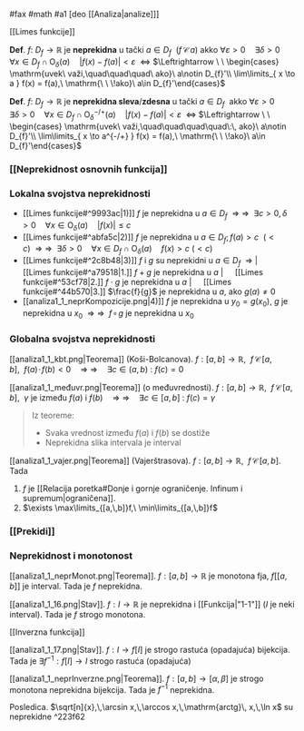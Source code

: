 #fax #math #a1 [deo [[Analiza|analize]]]

[[Limes funkcije]]

**Def**. $f:\ D_{f}\to\mathbb{R}$ je **neprekidna** u tački $a\in D_{f}\ \  (f\,\mathcal{C}\,a)$ akko $\forall\varepsilon>0\quad\exists\delta>0\quad\forall x\in D_{f}\cap\mathrm{O}_{\delta}(a)\quad|f(x)-f(a)|<\varepsilon \ \ \Leftrightarrow$
$\Leftrightarrow \ \ \begin{cases} \mathrm{uvek\ važi,\quad\quad\quad\ ako}\ a\notin D_{f}'\\ \lim\limits_{ x \to a } f(x) = f(a),\ \mathrm{\ \ \!ako}\ a\in D_{f}'\end{cases}$

**Def**. $f:\ D_{f}\to\mathbb{R}$ je **neprekidna sleva**/**zdesna** u tački $a\in D_{f} \:$ akko $\forall\varepsilon>0\quad\exists\delta>0\quad\forall x\in D_{f}\cap\mathrm{O}_{\delta}^{-/+}(a)\quad|f(x)-f(a)|<\varepsilon \ \ \Leftrightarrow$
$\Leftrightarrow \ \ \begin{cases} \mathrm{uvek\ važi,\quad\quad\quad\quad\:\, ako}\ a\notin D_{f}'\\ \lim\limits_{ x \to a^{-/+} } f(x) = f(a),\ \mathrm{\ \ \!ako}\ a\in D_{f}'\end{cases}$

### [[Neprekidnost osnovnih funkcija]]

### Lokalna svojstva neprekidnosti
- [[Limes funkcije#^9993ac|1)]]  $f$ je neprekidna u $a\in D_{f} \ \ \Rightarrow$
$\Rightarrow\ \ \exists c>0,\, \delta>0\quad\forall x\in {\mathrm{O}}_{\delta}(a)\quad|f(x)|\leqslant c$
- [[Limes funkcije#^abfa5c|2)]] $f$ je neprekidna u $a\in D_{f}; f(a)>c\ \ (<c) \ \ \Rightarrow$
$\Rightarrow\ \ \exists\delta>0\quad\forall x\in D_{f}\cap {\mathrm{O}}_{\delta}(a)\quad f(x) >c\  (<c)$
- [[Limes funkcije#^2c8b48|3)]] $f$ i $g$ su neprekidni u $a\in D_{f} \ \ \Rightarrow$
	$|\quad$ [[Limes funkcije#^a79518|1.]] $f+g$ je neprekidna u $a$
	$|\quad$ [[Limes funkcije#^53cf78|2.]] $f\cdot g$ je neprekidna u $a$
	$|\quad$ [[Limes funkcije#^44b570|3.]] $\frac{f}{g}$ je neprekidna u $a$, ako $g(a)\ne0$
- [[analiza1_1_neprKompozicije.png|4)]] $f$ je neprekidna u $y_{0}=g(x_{0}),\ g$ je neprekidna u $x_{0} \ \ \Rightarrow$
$\Rightarrow\ \ f\!\circ\!g$ je neprekidna u $x_{0}$

### Globalna svojstva neprekidnosti
[[analiza1_1_kbt.png|Teorema]] (Koši-Bolcanova). $f:[a,\,b]\to\mathbb{R},\ \ f\,\mathcal{C}\,[a,\,b],\ \ f(a)\!\cdot\!f(b)<0\quad\Rightarrow$
$\Rightarrow\quad\exists c\in (a,\,b)\ :\ f(c)=0$

[[analiza1_1_međuvr.png|Teorema]] (o međuvrednosti). 
$f:[a,\,b]\to\mathbb{R},\ \ f\,\mathcal{C}\,[a,\,b],\ \ \gamma$ je između $f(a)$ i $f(b)\quad\Rightarrow$
$\Rightarrow\quad \exists c\in [a,\,b]\ :\ f(c)=\gamma$

> Iz teoreme:
> - Svaka vrednost između $f(a)$ i $f(b)$ se dostiže
> - Neprekidna slika intervala je interval

[[analiza1_1_vajer.png|Teorema]] (Vajerštrasova). $f:[a,\,b]\to\mathbb{R},\ \ f\,\mathcal{C}\,[a,\,b]$. Tada
1. $f$ je [[Relacija poretka#Donje i gornje ograničenje. Infinum i supremum|ograničena]].
2. $\exists \max\limits_{[a,\,b]}f,\ \min\limits_{[a,\,b]}f$

### [[Prekidi]]

### Neprekidnost i monotonost

[[analiza1_1_neprMonot.png|Teorema]]. $f:[a,\,b]\to\mathbb{R}$ je monotona fja, $f\Big[[a,\,b]\Big]$ je interval. 
Tada je $f$ neprekidna.

[[analiza1_1_16.png|Stav]]. $f:I\to\mathbb{R}$ je neprekidna i [[Funkcija|"1-1"]] ($I$ je neki interval).
Tada je $f$ strogo monotona. 

[[Inverzna funkcija]]

[[analiza1_1_17.png|Stav]]. $f:I\to f[I]$ je strogo rastuća (opadajuća) bijekcija. Tada je $\exists f^{-1}:f[I]\to I$ strogo rastuća (opadajuća)

[[analiza1_1_neprInverzne.png|Teorema]]. $f:[a,\,b] \to [\alpha,\,\beta]$ je strogo monotona neprekidna bijekcija. Tada je $f^{-1}$ neprekidna.

Posledica. $\sqrt[n]{x},\,\arcsin x,\,\arccos x,\,\mathrm{arctg}\, x,\,\ln x$ su neprekidne ^223f62